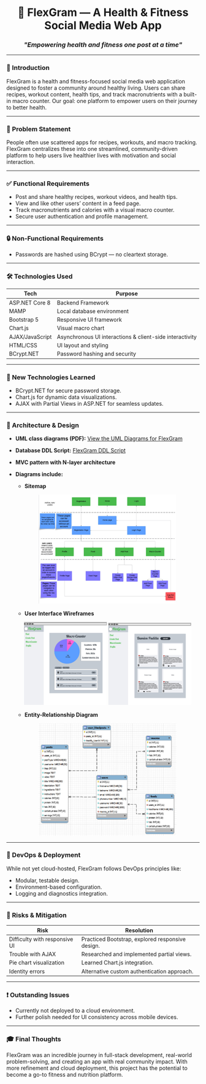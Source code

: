 <h1 align="center">💪 FlexGram — A Health & Fitness Social Media Web App</h3>

<h3 align="center"><em>"Empowering health and fitness one post at a time"</em></h3>

---

<h3>📌 Introduction</h3>

FlexGram is a health and fitness-focused social media web application designed to foster a community around healthy living. Users can share recipes, workout content, health tips, and track macronutrients with a built-in macro counter. Our goal: one platform to empower users on their journey to better health.

---

<h3>🎯 Problem Statement</h3>

People often use scattered apps for recipes, workouts, and macro tracking. FlexGram centralizes these into one streamlined, community-driven platform to help users live healthier lives with motivation and social interaction.

---

<h3>✅ Functional Requirements</h3>


- Post and share healthy recipes, workout videos, and health tips.
- View and like other users’ content in a feed page.
- Track macronutrients and calories with a visual macro counter.
- Secure user authentication and profile management.

---

<h3>🔒 Non-Functional Requirements</h3>

- Passwords are hashed using BCrypt — no cleartext storage.

---

<h3>🛠 Technologies Used</h3>

| Tech               | Purpose                                                           |
| ------------------ | ----------------------------------------------------------------- |
| ASP.NET Core 8     | Backend Framework                                                 |
| MAMP               | Local database environment                                        |
| Bootstrap 5        | Responsive UI framework                                           |
| Chart.js           | Visual macro chart                                                |
| AJAX/JavaScript    | Asynchronous UI interactions & client-side interactivity          |
| HTML/CSS           | UI layout and styling                                             |
| BCrypt.NET         | Password hashing and security                                     |

---

<h3>🧠 New Technologies Learned</h3>

- BCrypt.NET for secure password storage.
- Chart.js for dynamic data visualizations.
- AJAX with Partial Views in ASP.NET for seamless updates.

---

<h3>🧰 Architecture & Design </h3>

- **UML class diagrams (PDF):** [View the UML Diagrams for FlexGram](documents/FlexGram-UML-Diagram.pdf)
- **Database DDL Script:** [FlexGram DDL Script](https://github.com/Pohaku808/FlexGram-DDL-Script.git)
- **MVC pattern with N-layer architecture**
- **Diagrams include:**
  - **Sitemap**
  <p align="center">
      <img src="images/FlexGram-Sitemap.jpeg" alt="Sitemap" width="75%"/>
  </p>

  - **User Interface Wireframes**
  <p align="center">
      <img src="images/UI-macro-counter.jpeg" alt="macrocounter" width="45%"/>
      <img src="images/UI-profile.jpeg" alt="profile" width="45%"/>
  </p>
  
  - **Entity-Relationship Diagram**
  <p align="center">
    <img src="images/FlexGram-ER-Diagram.jpeg" alt="ER Diagram" width="75%"/>
  </p>
  

---

<h3>🧪 DevOps & Deployment</h3>

While not yet cloud-hosted, FlexGram follows DevOps principles like:
- Modular, testable design.
- Environment-based configuration.
- Logging and diagnostics integration.

---

<h3>🛑 Risks & Mitigation</h3>

| Risk                             | Resolution                                  |
| -------------------------------- | ------------------------------------------- |
| Difficulty with responsive UI   | Practiced Bootstrap, explored responsive design. |
| Trouble with AJAX                | Researched and implemented partial views.  |
| Pie chart visualization          | Learned Chart.js integration.              |
| Identity errors                  | Alternative custom authentication approach. |

---

<h3>❗ Outstanding Issues</h3>

- Currently not deployed to a cloud environment.
- Further polish needed for UI consistency across mobile devices.

---

<h3>🎓 Final Thoughts</h3>

FlexGram was an incredible journey in full-stack development, real-world problem-solving, and creating an app with real community impact. With more refinement and cloud deployment, this project has the potential to become a go-to fitness and nutrition platform.

